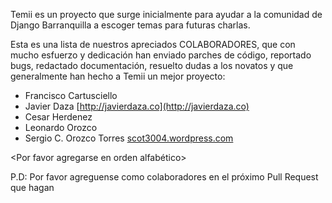 
Temii es un proyecto que surge inicialmente para ayudar a la comunidad
de Django Barranquilla a escoger temas para futuras charlas.

Esta es una lista de nuestros apreciados COLABORADORES, que con mucho
esfuerzo y dedicación han enviado parches de código, reportado bugs,
redactado documentación, resuelto dudas a los novatos y que generalmente
han hecho a Temii un mejor proyecto:

- Francisco Cartusciello
- Javier Daza [http://javierdaza.co](http://javierdaza.co)
- Cesar Herdenez
- Leonardo Orozco
- Sergio C. Orozco Torres [scot3004.wordpress.com](http://scot3004.wordpress.com)

<Por favor agregarse en orden alfabético>

P.D: Por favor agreguense como colaboradores en el próximo
Pull Request que hagan
